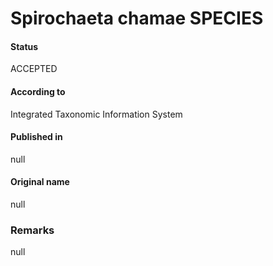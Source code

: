 Spirochaeta chamae SPECIES
=======

#### Status
ACCEPTED

#### According to
Integrated Taxonomic Information System

#### Published in
null

#### Original name
null

### Remarks
null